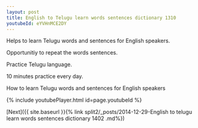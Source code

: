 ```yaml
---
layout: post
title: English to Telugu learn words sentences dictionary 1310 
youtubeId: eYVHnMCE2DY
---
```

 
 
Helps to learn Telugu words and sentences for English speakers.

Opportunitiy to repeat the words sentences. 

Practice Telugu language. 
 
10 minutes practice every day. 
 
How to learn Telugu words and sentences for English speakers 
 
{% include youtubePlayer.html id=page.youtubeId %}
 
 
[Next]({{ site.baseurl }}{% link  split2/_posts/2014-12-29-English to telugu learn words sentences dictionary 1402 .md%})
 
